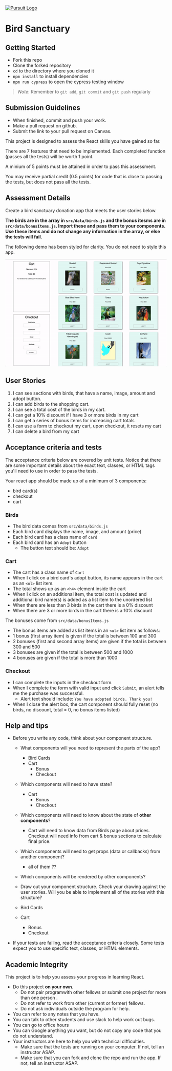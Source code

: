 [![Pursuit Logo](https://avatars1.githubusercontent.com/u/5825944?s=200&v=4)](https://pursuit.org)

# Bird Sanctuary

## Getting Started

- Fork this repo
- Clone the forked repository
- `cd` to the directory where you cloned it
- `npm install` to install dependencies
- `npm run cypress` to open the cypress testing window

> _Note_: Remember to `git add`, `git commit` and `git push` regularly

## Submission Guidelines

- When finished, commit and push your work.
- Make a pull request on github.
- Submit the link to your pull request on Canvas.

This project is designed to assess the React skills you have gained so far.

There are 7 features that need to be implemented. Each completed function (passes all the tests) will be worth 1 point.

A minium of 5 points must be attained in order to pass this assessment.

You may receive partial credit (0.5 points) for code that is close to passing the tests, but does not pass all the tests.

## Assessment Details

Create a bird sanctuary donation app that meets the user stories below.

**The birds are in the array in `src/data/birds.js` and the bonus itesms are in `src/data/bonusItems.js`. Import these and pass them to your components. Use these items and do not change any information in the array, or else the tests will fail.**

The following demo has been styled for clarity. You do not need to style this app.

![demo gif](./assets/bird-sanctuary.gif)

## User Stories

1. I can see sections with birds, that have a name, image, amount and adopt button.
1. I can add birds to the shopping cart.
1. I can see a total cost of the birds in my cart.
1. I can get a 10% discount if I have 3 or more birds in my cart
1. I can get a series of bonus items for increasing cart totals
1. I can use a form to checkout my cart, upon checkout, it resets my cart
1. I can delete a bird from my cart

## Acceptance criteria and tests

The acceptance criteria below are covered by unit tests. Notice that there are some important details about the exact text, classes, or HTML tags you'll need to use in order to pass the tests.

Your react app should be made up of a minimum of 3 components:

- bird card(s)
- checkout
- cart

### Birds

- The bird data comes from `src/data/birds.js`
- Each bird card displays the name, image, and amount (price)
- Each bird card has a class name of `card`
- Each bird card has an `Adopt` button
  - The button text should be: `Adopt`

### Cart

- The cart has a class name of `Cart`
- When I click on a bird card's adopt button, its name appears in the cart as an `<ol>` list item.
- The total shows up as an `<h4>` element inside the cart
- When I click on an additional item, the total cost is updated and additional bird name(s) is added as a list item to the unordered list
- When there are less than 3 birds in the cart there is a 0% discount
- When there are 3 or more birds in the cart there is a 10% discount

The bonuses come from `src/data/bonusItems.js`

- The bonus items are added as list items in an `<ul>` list item as follows:
- 1 bonus (first array item) is given if the total is between 100 and 300
- 2 bonuses (first and second array items) are given if the total is between 300 and 500
- 3 bonuses are given if the total is between 500 and 1000
- 4 bonuses are given if the total is more than 1000

### Checkout

- I can complete the inputs in the checkout form.
- When I complete the form with valid input and click `Submit`, an alert tells me the purchase was successful.
  - Alert text should include: `You have adopted birds. Thank you!`
- When I close the alert box, the cart component should fully reset (no birds, no discount, total = 0, no bonus items listed)

## Help and tips

- Before you write any code, think about your component structure.

  - What components will you need to represent the parts of the app?
    - Bird Cards 
    - Cart 
      - Bonus
      - Checkout


  - Which components will need to have state?
    - Cart
      - Bonus
      - Checkout


  - Which components will need to know about the state of **other components**?
    - Cart will need to know data from Birds page about prices.
      Checkout will need info from cart & bonus sections to calculate final price.


  - Which components will need to get props (data or callbacks) from another component?
      - all of them ??


  - Which components will be rendered by other components?
  - Draw out your component structure. Check your drawing against the user stories. Will you be able to implement all of the stories with this structure?

  - Bird Cards 
  - Cart 
      - Bonus
      - Checkout


- If your tests are failing, read the acceptance criteria closely. Some tests expect you to use specific text, classes, or HTML elements.

## Academic Integrity

This project is to help you assess your progress in learning React.

- Do this project **on your own**.
  - Do not pair programwith other fellows or submit one project for more than one person .
  - Do not refer to work from other (current or former) fellows.
  - Do not ask individuals outside the program for help.
- You can refer to any notes that you have.
- You can talk to other students and use slack to help work out bugs.
- You can go to office hours
- You can Google anything you want, but do not copy any code that you do not understand.
- Your instructors are here to help you with technical difficulties.
  - Make sure that the tests are running on your computer. If not, tell an instructor ASAP.
  - Make sure that you can fork and clone the repo and run the app. If not, tell an instructor ASAP.
